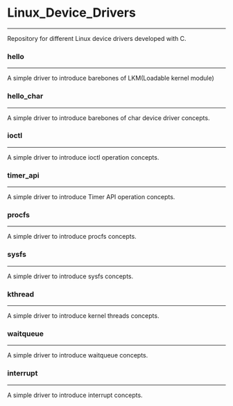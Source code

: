 # Linux_Device_Drivers
------------


Repository for different Linux device drivers developed with C.

### hello
---
A simple driver to introduce barebones of LKM(Loadable kernel module)

### hello_char
---
A simple driver to introduce barebones of char device driver concepts.

### ioctl
---
A simple driver to introduce ioctl operation concepts.

### timer_api
---
A simple driver to introduce Timer API operation concepts.

### procfs
---
A simple driver to introduce procfs concepts.

### sysfs
---
A simple driver to introduce sysfs concepts.

### kthread
---
A simple driver to introduce kernel threads concepts.

### waitqueue
---
A simple driver to introduce waitqueue concepts.

### interrupt
---
A simple driver to introduce interrupt concepts.